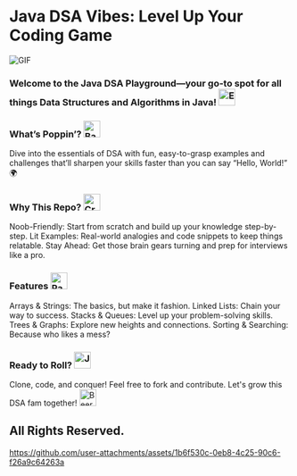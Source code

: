 <h1>Java DSA Vibes: Level Up Your Coding Game</h1>

<img align="middle" alt="GIF" src="https://images-wixmp-ed30a86b8c4ca887773594c2.wixmp.com/f/12cbe8a4-f55c-4b40-85bb-d8e1405e7b84/df1wdk7-fa62d5b6-a1b2-4b2b-b407-02e737476148.gif?token=eyJ0eXAiOiJKV1QiLCJhbGciOiJIUzI1NiJ9.eyJzdWIiOiJ1cm46YXBwOjdlMGQxODg5ODIyNjQzNzNhNWYwZDQxNWVhMGQyNmUwIiwiaXNzIjoidXJuOmFwcDo3ZTBkMTg4OTgyMjY0MzczYTVmMGQ0MTVlYTBkMjZlMCIsIm9iaiI6W1t7InBhdGgiOiJcL2ZcLzEyY2JlOGE0LWY1NWMtNGI0MC04NWJiLWQ4ZTE0MDVlN2I4NFwvZGYxd2RrNy1mYTYyZDViNi1hMWIyLTRiMmItYjQwNy0wMmU3Mzc0NzYxNDguZ2lmIn1dXSwiYXVkIjpbInVybjpzZXJ2aWNlOmZpbGUuZG93bmxvYWQiXX0.mLCZ3Vy_z29MbBgLUgiJIocq4NNs0o-pr276Ju8hAtA" />



<h3>Welcome to the Java DSA Playground—your go-to spot for all things Data Structures and Algorithms in Java! <img src="https://raw.githubusercontent.com/Tarikul-Islam-Anik/Animated-Fluent-Emojis/master/Emojis/Hand%20gestures/Eyes.png" alt="Eyes" width="30" height="30" /></h3>
<h3>What’s Poppin’? <img src="https://raw.githubusercontent.com/Tarikul-Islam-Anik/Animated-Fluent-Emojis/master/Emojis/Hand%20gestures/Backhand%20Index%20Pointing%20Down%20Light%20Skin%20Tone.png" alt="Backhand Index Pointing Down Light Skin Tone" width="30" height="30" /></h3>
Dive into the essentials of DSA with fun, easy-to-grasp examples and challenges that’ll sharpen your skills faster than you can say “Hello, World!” 🌍

<h3>Why This Repo? <img src="https://raw.githubusercontent.com/Tarikul-Islam-Anik/Animated-Fluent-Emojis/master/Emojis/Activities/Crystal%20Ball.png" alt="Crystal Ball" width="30" height="30" /></h3>
Noob-Friendly: Start from scratch and build up your knowledge step-by-step.
Lit Examples: Real-world analogies and code snippets to keep things relatable.
Stay Ahead: Get those brain gears turning and prep for interviews like a pro.
<h3>Features <img src="https://raw.githubusercontent.com/Tarikul-Islam-Anik/Animated-Fluent-Emojis/master/Emojis/Activities/Party%20Popper.png" alt="Party Popper" width="30" height="30" /></h3>
Arrays & Strings: The basics, but make it fashion.
Linked Lists: Chain your way to success.
Stacks & Queues: Level up your problem-solving skills.
Trees & Graphs: Explore new heights and connections.
Sorting & Searching: Because who likes a mess?
<h3>Ready to Roll? <img src="https://raw.githubusercontent.com/Tarikul-Islam-Anik/Animated-Fluent-Emojis/master/Emojis/Activities/Jack-O-Lantern.png" alt="Jack-O-Lantern" width="30" height="30" /></h3>
Clone, code, and conquer! Feel free to fork and contribute. Let's grow this DSA fam together! <img src="https://raw.githubusercontent.com/Tarikul-Islam-Anik/Animated-Fluent-Emojis/master/Emojis/Food/Beer%20Mug.png" alt="Beer Mug" width="30" height="30" />


## All Rights Reserved.

https://github.com/user-attachments/assets/1b6f530c-0eb8-4c25-90c6-f26a9c64263a
